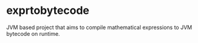 exprtobytecode
==============

JVM based project that aims to compile mathematical expressions to JVM bytecode on runtime.
